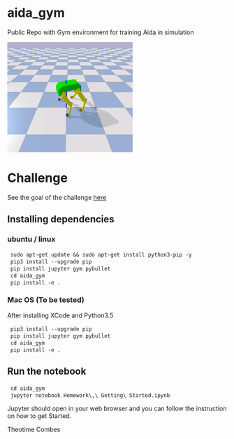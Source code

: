 # aida_gym
Public Repo with Gym environment for training Aida in simulation

![Alt text](walk.gif?raw=true "Aida Walking")

# Challenge

See the goal of the challenge [here](https://docs.google.com/document/d/1XUVIDvSmAYZBO2ANfjU7D1XXT4yvY1EcyjS3YgeVnL8/edit?usp=sharing)

## Installing dependencies 

### ubuntu / linux
     sudo apt-get update && sudo apt-get install python3-pip -y
     pip3 install --upgrade pip
     pip install jupyter gym pybullet
     cd aida_gym
     pip install -e .
     

### Mac OS (To be tested)
 After installing XCode and Python3.5

     pip3 install --upgrade pip
     pip install jupyter gym pybullet
     cd aida_gym
     pip install -e .

## Run the notebook 


     cd aida_gym
     jupyter notebook Homework\,\ Getting\ Started.ipynb 

Jupyter should open in your web browser and you can follow the instruction on how to get Started.

Theotime Combes
     



